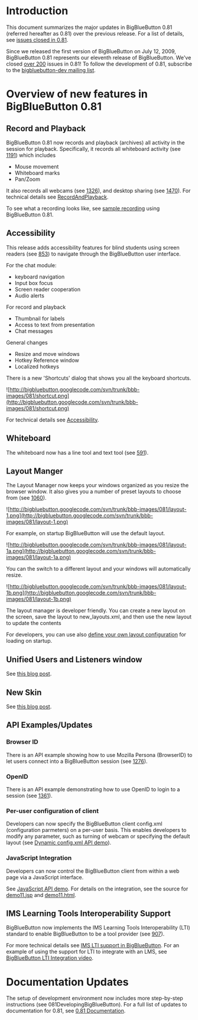 

# Introduction #

This document summarizes the major updates in BigBlueButton 0.81  (referred hereafter as 0.81) over the previous release.  For a list of details, see [issues closed in 0.81](https://code.google.com/p/bigbluebutton/issues/list?can=1&q=milestone=Release0.81%20status=Fixed).

Since we released the first version of BigBlueButton on July 12, 2009, BigBlueButton 0.81 represents our eleventh release of BigBlueButton.  We've closed [over 200](https://code.google.com/p/bigbluebutton/issues/list?can=1&q=milestone=Release0.81%20status=Fixed&colspec=ID%20Type%20Status%20Priority%20Milestone%20Owner%20Component%20Summary) issues in 0.81!  To follow the development of 0.81, subscribe to the [bigbluebutton-dev mailing list](https://groups.google.com/group/bigbluebutton-dev/topics?gvc=2).


# Overview of new features in BigBlueButton 0.81 #

## Record and Playback ##

BigBlueButton 0.81 now records and playback (archives) all activity in the session for playback. Specifically, it records all whiteboard activity (see [1191](http://code.google.com/p/bigbluebutton/issues/detail?id=1191)) which includes

  * Mouse movement
  * Whiteboard marks
  * Pan/Zoom

It also records all webcams (see [1326](http://code.google.com/p/bigbluebutton/issues/detail?id=1326)), and desktop sharing (see [1470](https://code.google.com/p/bigbluebutton/issues/detail?id=1470)).  For technical details see [RecordAndPlayback](081RecordAndPlayback.md).

To see what a recording looks like, see [sample recording](http://www.bigbluebutton.org/playback/presentation/playback.html?meetingId=cc6507847430b317c4ec8de1ad7083330d9756b5-1374785573783) using BigBlueButton 0.81.

## Accessibility ##
This release adds accessibility features for blind students using screen readers (see [853](http://code.google.com/p/bigbluebutton/issues/detail?id=853)) to navigate through the BigBlueButton user interface.

For the chat module:
  * keyboard navigation
  * Input box focus
  * Screen reader cooperation
  * Audio alerts

For record and playback
  * Thumbnail for labels
  * Access to text from presentation
  * Chat messages

General changes
  * Resize and move windows
  * Hotkey Reference window
  * Localized hotkeys

There is a new 'Shortcuts' dialog that shows you all the keyboard shortcuts.

![http://bigbluebutton.googlecode.com/svn/trunk/bbb-images/081/shortcut.png](http://bigbluebutton.googlecode.com/svn/trunk/bbb-images/081/shortcut.png)

For technical details see [Accessibility](081Accessibility.md).

## Whiteboard ##
The whiteboard now has a line tool and text tool (see [591](http://code.google.com/p/bigbluebutton/issues/detail?id=591)).

## Layout Manger ##
The Layout Manager now keeps your windows organized as you resize the browser window.  It also gives you a number of preset layouts to choose from (see [1060](http://code.google.com/p/bigbluebutton/issues/detail?id=1060)).

![http://bigbluebutton.googlecode.com/svn/trunk/bbb-images/081/layout-1.png](http://bigbluebutton.googlecode.com/svn/trunk/bbb-images/081/layout-1.png)

For example, on startup BigBlueButton will use the default layout.

![http://bigbluebutton.googlecode.com/svn/trunk/bbb-images/081/layout-1a.png](http://bigbluebutton.googlecode.com/svn/trunk/bbb-images/081/layout-1a.png)

You can the switch to a different layout and your windows will automatically resize.

![http://bigbluebutton.googlecode.com/svn/trunk/bbb-images/081/layout-1b.png](http://bigbluebutton.googlecode.com/svn/trunk/bbb-images/081/layout-1b.png)

The layout manager is developer friendly.  You can create a new layout on the screen, save the layout to new\_layouts.xml, and then use the new layout to update the contents


For developers, you can use also [define your own layout configuration](https://code.google.com/p/bigbluebutton/wiki/ClientConfiguration#Layouts) for loading on startup.

## Unified Users and Listeners window ##
See [this blog post](http://www.bigbluebutton.org/2012/10/19/simplifying-the-bigbluebutton-ui/).

## New Skin ##
See [this blog post](http://www.bigbluebutton.org/2012/11/16/more-updates-to-the-bigbluebutton-ui/).


## API Examples/Updates ##
### Browser ID ###

There is an API example showing how to use Mozilla Persona (BrowserID) to let users connect into a BigBlueButton session (see [1276](http://code.google.com/p/bigbluebutton/issues/detail?id=1276)).

### OpenID ###

There is an API example demonstrating how to use OpenID to login to a session (see [1361](http://code.google.com/p/bigbluebutton/issues/detail?id=1361)).

### Per-user configuration of client ###
Developers can now specify the BigBlueButton client config.xml (configuration parmeters) on a per-user basis.  This enables developers to modify any parameter, such as turning of webcam or specifying the default layout (see [Dynamic config.xml API demo](http://demo.bigbluebutton.org/demo/demo12.jsp)).

### JavaScript Integration ###

Developers can now control the BigBlueButton client from within a web page via a JavaScript interface.

See [JavaScript API demo](http://demo.bigbluebutton.org/demo/demo11.jsp).  For details on the integration, see the source for [demo11.jsp](https://github.com/bigbluebutton/bigbluebutton/blob/master/bbb-api-demo/src/main/webapp/demo11.jsp) and [demo11.html](https://github.com/bigbluebutton/bigbluebutton/blob/master/bbb-api-demo/src/main/webapp/demo11.html).



## IMS Learning Tools Interoperability Support ##

BigBlueButton now implements the IMS Learning Tools Interoperability (LTI) standard to enable BigBlueButton to be a tool provider (see [907](http://code.google.com/p/bigbluebutton/issues/detail?id=907)).

For more technical details see [IMS LTI support in BigBlueButton](LTI.md).  For an example of using the support for LTI to integrate with an LMS, see [BigBlueButton LTI Integration video](https://www.youtube.com/watch?v=OSTGfvICYX4).

# Documentation Updates #
The setup of development environment now includes more step-by-step instructions (see 081DevelopingBigBlueButton).  For a full list of updates to documentation for 0.81, see [0.81 Documentation](081Docs.md).